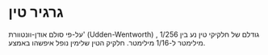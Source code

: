 # גרגיר טין

על-פי סולם אודן-וונטוורת' (Udden-Wentworth) , גודלם של חלקיקי טין נע בין 1/256
מילימטר ל-1/16 מילימטר. חלקיק הטין שלימין נופל איפשהו באמצע.
